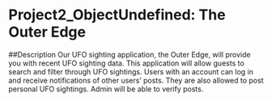 # Project2_ObjectUndefined: The Outer Edge


##Description
Our UFO sighting application, the Outer Edge, will provide you with recent UFO sighting data. This application will allow guests to search and filter through UFO sightings. Users with an account can log in and receive notifications of other users’ posts. They are also allowed to post personal UFO sightings. Admin will be able to verify posts.



